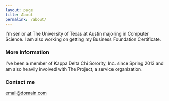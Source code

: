 ```yaml
---
layout: page
title: About
permalink: /about/
---
```


I'm senior at The University of Texas at Austin majoring in Computer Science. I am also working on getting my Business Foundation Certificate.

### More Information

I've been a member of Kappa Delta Chi Sorority, Inc. since Spring 2013 and am also heavily involved with The Project, a service organization.

### Contact me

[email@domain.com](mailto:email@domain.com)
